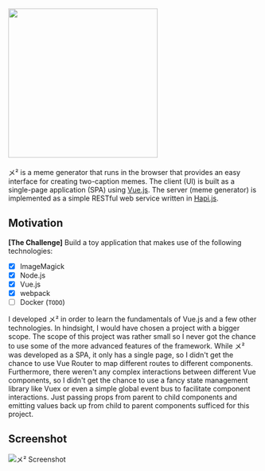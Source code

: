 # <img width=300 src="https://user-images.githubusercontent.com/39887645/42199120-81a46340-7e41-11e8-96a0-a04b0913d669.png">

メ² is a meme generator that runs in the browser that provides an easy interface for creating two-caption memes. The client (UI) is built as a single-page application (SPA) using [Vue.js](https://vuejs.org/). The server (meme generator) is implemented as a simple RESTful web service written in [Hapi.js](https://hapijs.com/).

## Motivation

**[The Challenge]** Build a toy application that makes use of the following technologies:

- [x] ImageMagick
- [x] Node.js
- [x] Vue.js
- [x] webpack
- [ ] Docker (`TODO`)

I developed メ² in order to learn the fundamentals of Vue.js and a few other technologies. In hindsight, I would have chosen a project with a bigger scope. The scope of this project was rather small so I never got the chance to use some of the more advanced features of the framework. While メ² was developed as a SPA, it only has a single page, so I didn't get the chance to use Vue Router to map different routes to different components. Furthermore, there weren't any complex interactions between different Vue components, so I didn't get the chance to use a fancy state management library like Vuex or even a simple global event bus to facilitate component interactions. Just passing props from parent to child components and emitting values back up from child to parent components sufficed for this project.

## Screenshot

![メ² Screenshot](https://user-images.githubusercontent.com/39887645/42200181-ea4766b8-7e46-11e8-8817-2727bfe5c1f4.png)
